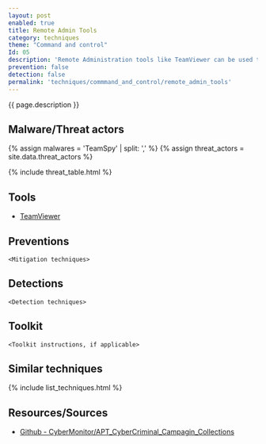 ```yaml
---
layout: post
enabled: true
title: Remote Admin Tools
category: techniques
theme: "Command and control"
Id: 05
description: 'Remote Administration tools like TeamViewer can be used to control a machine remotely. Tools like TeamViewer are legitimate applications that are signed and may be trusted by security controls.'
prevention: false
detection: false
permalink: 'techniques/commmand_and_control/remote_admin_tools'
---
```

{{ page.description }}

## Malware/Threat actors

{% assign malwares = 'TeamSpy' | split: ',' %}
{% assign threat_actors = site.data.threat_actors %}

{% include threat_table.html %}

## Tools

* [TeamViewer](https://www.teamviewer.com/en-us/)

## Preventions

`<Mitigation techniques>`

## Detections

`<Detection techniques>`

## Toolkit

`<Toolkit instructions, if applicable>`

## Similar techniques

{% include list_techniques.html %}


## Resources/Sources

* [Github - CyberMonitor/APT_CyberCriminal_Campagin_Collections](https://github.com/CyberMonitor/APT_CyberCriminal_Campagin_Collections)